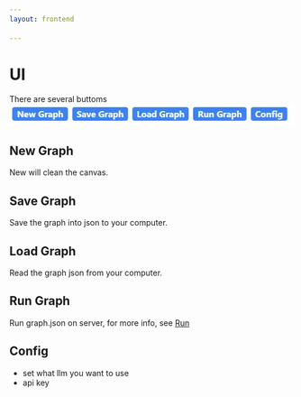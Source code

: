 ```yaml
---
layout: frontend

---
```



# UI

There are several buttoms  
![](./images/panel_major.webp)

## New Graph

New will clean the canvas.

## Save Graph

Save the graph into json to your computer.

## Load Graph
Read the graph json from your computer.

## Run Graph
Run graph.json on server, for more info, see [Run](./Run)


## Config
* set what llm you want to use
* api key